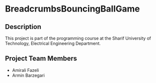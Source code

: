 # BreadcrumbsBouncingBallGame
## Description
This project is part of the programming course at the Sharif University of Technology, Electrical Engineering Department.
## Project Team Members
* Amirali Fazeli
* Armin Barzegari

